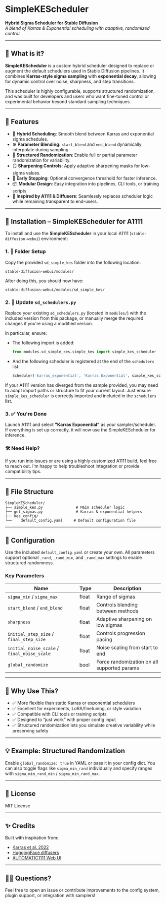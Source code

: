 # SimpleKEScheduler

**Hybrid Sigma Scheduler for Stable Diffusion**  
_A blend of Karras & Exponential scheduling with adaptive, randomized control._

---

## 📌 What is it?

**SimpleKEScheduler** is a custom hybrid scheduler designed to replace or augment the default schedulers used in Stable Diffusion pipelines. It combines **Karras-style sigma sampling** with **exponential decay**, allowing for dynamic control over noise, sharpness, and step transitions.

This scheduler is highly configurable, supports structured randomization, and was built for developers and users who want fine-tuned control or experimental behavior beyond standard sampling techniques.

---

## 🚀 Features

- 🔀 **Hybrid Scheduling**: Smooth blend between Karras and exponential sigma schedules.
- ⚙️ **Parameter Blending**: `start_blend` and `end_blend` dynamically interpolate during sampling.
- 🎲 **Structured Randomization**: Enable full or partial parameter randomization for variability.
- 🪞 **Sharpening Controls**: Apply adaptive sharpening masks for low-sigma values.
- 🧠 **Early Stopping**: Optional convergence threshold for faster inference.
- 📦 **Modular Design**: Easy integration into pipelines, CLI tools, or training scripts.
- 🧪 **Inspired by A1111 & Diffusers**: Seamlessly replaces scheduler logic while remaining transparent to end-users.

---


## 📂 Installation – SimpleKEScheduler for A1111

To install and use the **SimpleKEScheduler** in your local A1111 (`stable-diffusion-webui`) environment:

### 1. 📁 Folder Setup

Copy the provided `sd_simple_kes` folder into the following location:

```
stable-diffusion-webui/modules/
```

After doing this, you should now have:

```
stable-diffusion-webui/modules/sd_simple_kes/
```

### 2. 🔧 Update `sd_schedulers.py`

Replace your existing `sd_schedulers.py` (located in `modules/`) with the included version from this package, or manually merge the required changes if you're using a modified version.

In particular, ensure:

- The following import is added:
  ```python
  from modules.sd_simple_kes.simple_kes import simple_kes_scheduler
  ```

- And the following scheduler is registered at the end of the `schedulers` list:
  ```python
  Scheduler('karras_exponential', 'Karras Exponential', simple_kes_scheduler)
  ```

If your A1111 version has diverged from the sample provided, you may need to adapt import paths or structure to fit your current layout. Just ensure `simple_kes_scheduler` is correctly imported and included in the `schedulers` list.

### 3. ✅ You're Done

Launch A1111 and select **"Karras Exponential"** as your sampler/scheduler.  
If everything is set up correctly, it will now use the SimpleKEScheduler for inference.

### 🛠 Need Help?

If you run into issues or are using a highly customized A1111 build, feel free to reach out. I'm happy to help troubleshoot integration or provide compatibility tips.


---

## 📁 File Structure

```
SimpleKEScheduler/
├── simple_kes.py               # Main scheduler logic
├── get_sigmas.py               # Karras & exponential helpers
├── kes_config/
└──    default_config.yaml     # Default configuration file
```

---

## 🔧 Configuration

Use the included `default_config.yaml` or create your own. All parameters support optional `_rand`, `_rand_min`, and `_rand_max` settings to enable structured randomness.

### Key Parameters

| Name                                        | Type  |            Description                      |
|---------------------------------------------|-------|---------------------------------------------|
| `sigma_min`   / `sigma_max`                 | float | Range of sigmas                             |
| `start_blend` / `end_blend`                 | float | Controls blending between methods           |
| `sharpness`                                 | float | Adaptive sharpening on low sigmas           |
| `initial_step_size` / `final_step_size`     | float | Controls progression pacing                 |
| `initial_noise_scale` / `final_noise_scale` | float | Noise scaling from start to end             |
| `global_randomize`                          | bool  | Force randomization on all supported params |


---

## 🧬 Why Use This?

- ✅ More flexible than static Karras or exponential schedulers
- ✅ Excellent for experiments, LoRA/finetuning, or style variation
- ✅ Compatible with CLI tools or training scripts
- ✅ Designed to “just work” with proper config input
- ✅ Structured randomization lets you simulate creative variability while preserving safety

---

## 💡 Example: Structured Randomization

Enable `global_randomize: true` in YAML or pass it in your config dict. You can also toggle flags like `sigma_min_rand` individually and specify ranges with `sigma_min_rand_min` / `sigma_min_rand_max`.

---


## 📜 License

MIT License 

---

## ✨ Credits

Built with inspiration from:

- [Karras et al. 2022](https://arxiv.org/abs/2206.00364)
- [HuggingFace diffusers](https://github.com/huggingface/diffusers)
- [AUTOMATIC1111 Web UI](https://github.com/AUTOMATIC1111/stable-diffusion-webui)

---

## 🙋‍♂️ Questions?

Feel free to open an issue or contribute improvements to the config system, plugin support, or integration with samplers!
